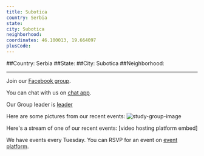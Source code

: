 ```yaml
---
title: Subotica
country: Serbia
state: 
city: Subotica
neighborhood: 
coordinates: 46.100013, 19.664097
plusCode:
---
```


##Country: Serbia
##State: 
##City: Subotica
##Neighborhood: 
*****
Join our [Facebook group](https://www.facebook.com/groups/free.code.camp.subotica).

You can chat with us on [chat app]().

Our Group leader is [leader]()

Here are some pictures from our recent events:
![study-group-image]()

Here's a stream of one of our recent events:
[video hosting platform embed]

We have events every Tuesday. You can RSVP for an event on [event platform]().
